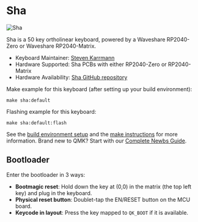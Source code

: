 # Sha

![Sha](https://i.imgur.com/4yuQwRX.jpg)

Sha is a 50 key ortholinear keyboard, powered by a Waveshare RP2040-Zero or Waveshare RP2040-Matrix.

* Keyboard Maintainer: [Steven Karrmann](https://github.com/skarrmann)
* Hardware Supported: Sha PCBs with either RP2040-Zero or RP2040-Matrix
* Hardware Availability: [Sha GitHub repository](https://github.com/skarrmann/sha)

Make example for this keyboard (after setting up your build environment):

    make sha:default

Flashing example for this keyboard:

    make sha:default:flash

See the [build environment setup](https://docs.qmk.fm/#/getting_started_build_tools) and the [make instructions](https://docs.qmk.fm/#/getting_started_make_guide) for more information. Brand new to QMK? Start with our [Complete Newbs Guide](https://docs.qmk.fm/#/newbs).

## Bootloader

Enter the bootloader in 3 ways:

* **Bootmagic reset**: Hold down the key at (0,0) in the matrix (the top left key) and plug in the keyboard.
* **Physical reset button**: Doublet-tap the EN/RESET button on the MCU board.
* **Keycode in layout**: Press the key mapped to `QK_BOOT` if it is available.
